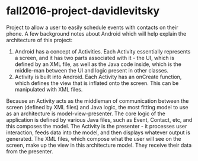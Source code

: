 # fall2016-project-davidlevitsky

Project to allow a user to easily schedule events with contacts on their phone. A few background notes about Android which will help explain the architecture of this project:

1. Android has a concept of Activities. Each Activity essentially represents a screen, and it has two parts associated with it - the UI, which is defined by an XML file, as well as the Java code inside, which is the middle-man between the UI and logic present in other classes.
2. Activity is built into Android. Each Activity has an onCreate function, which defines the view that is inflated onto the screen. This can be manipulated with XML files.

Because an Activity acts as the middleman of communication between the screen (defined by XML files) and Java logic, the most fitting model to use as an architecture is model-view-presenter. The core logic of the application is defined by various Java files, such as Event, Contact, etc, and this composes the model. The Activity is the presenter - it processes user interaction, feeds data into the model, and then displays whatever output is generated. The XML files, which compose what the user will see on the screen, make up the view in this architecture model. They receive their data from the presenter.
